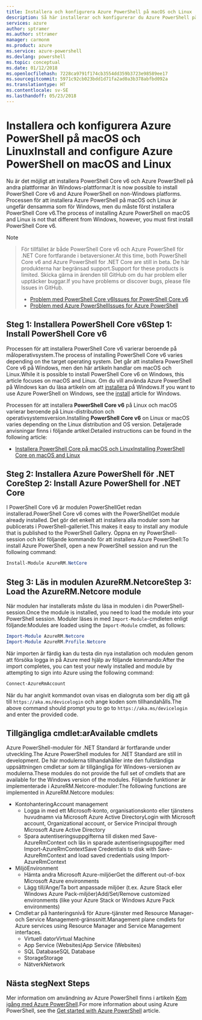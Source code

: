 ```yaml
---
title: Installera och konfigurera Azure PowerShell på macOS och Linux | Microsoft Docs
description: Så här installerar och konfigurerar du Azure PowerShell på macOS och Linux för första gången.
services: azure
author: sptramer
ms.author: sttramer
manager: carmonm
ms.product: azure
ms.service: azure-powershell
ms.devlang: powershell
ms.topic: conceptual
ms.date: 01/12/2018
ms.openlocfilehash: 7228ca9791f174cb3554dd359b3723e98589ee17
ms.sourcegitcommit: 5971c92cb023bdd1d71fa2ad0a3b378abfbd092a
ms.translationtype: HT
ms.contentlocale: sv-SE
ms.lasthandoff: 05/23/2018
---
```

# <a name="install-and-configure-azure-powershell-on-macos-and-linux"></a><span data-ttu-id="b455d-103">Installera och konfigurera Azure PowerShell på macOS och Linux</span><span class="sxs-lookup"><span data-stu-id="b455d-103">Install and configure Azure PowerShell on macOS and Linux</span></span>

<span data-ttu-id="b455d-104">Nu är det möjligt att installera PowerShell Core v6 och Azure PowerShell på andra plattformar än Windows-plattformar.</span><span class="sxs-lookup"><span data-stu-id="b455d-104">It is now possible to install PowerShell Core v6 and Azure PowerShell on non-Windows platforms.</span></span>
<span data-ttu-id="b455d-105">Processen för att installera Azure PowerShell på macOS och Linux är ungefär densamma som för Windows, men du måste först installera PowerShell Core v6.</span><span class="sxs-lookup"><span data-stu-id="b455d-105">The process of installing Azure PowerShell on macOS and Linux is not that different from Windows, however, you must first install PowerShell Core v6.</span></span>

> [!NOTE]

> <span data-ttu-id="b455d-106">För tillfället är både PowerShell Core v6 och Azure PowerShell för .NET Core fortfarande i betaversioner.</span><span class="sxs-lookup"><span data-stu-id="b455d-106">At this time, both PowerShell Core v6 and Azure PowerShell for .NET Core are still in beta.</span></span>
> <span data-ttu-id="b455d-107">De här produkterna har begränsad support.</span><span class="sxs-lookup"><span data-stu-id="b455d-107">Support for these products is limited.</span></span> <span data-ttu-id="b455d-108">Skicka gärna in ärenden till GitHub om du har problem eller upptäcker buggar.</span><span class="sxs-lookup"><span data-stu-id="b455d-108">If you have problems or discover bugs, please file Issues in GitHub.</span></span>
>
> * [<span data-ttu-id="b455d-109">Problem med PowerShell Core v6</span><span class="sxs-lookup"><span data-stu-id="b455d-109">Issues for PowerShell Core v6</span></span>](https://github.com/PowerShell/PowerShell/issues)
> * [<span data-ttu-id="b455d-110">Problem med Azure PowerShell</span><span class="sxs-lookup"><span data-stu-id="b455d-110">Issues for Azure PowerShell</span></span>](https://github.com/azure/azure-docs-powershell/issues)

## <a name="step-1-install-powershell-core-v6"></a><span data-ttu-id="b455d-111">Steg 1: Installera PowerShell Core v6</span><span class="sxs-lookup"><span data-stu-id="b455d-111">Step 1: Install PowerShell Core v6</span></span>

<span data-ttu-id="b455d-112">Processen för att installera PowerShell Core v6 varierar beroende på måloperativsystem.</span><span class="sxs-lookup"><span data-stu-id="b455d-112">The process of installing PowerShell Core v6 varies depending on the target operating system.</span></span>
<span data-ttu-id="b455d-113">Det går att installera PowerShell Core v6 på Windows, men den här artikeln handlar om macOS och Linux.</span><span class="sxs-lookup"><span data-stu-id="b455d-113">While it is possible to install PowerShell Core v6 on Windows, this article focuses on macOS and Linux.</span></span> <span data-ttu-id="b455d-114">Om du vill använda Azure PowerShell på Windows kan du läsa artikeln om att [installera](./install-azurerm-ps.md) på Windows.</span><span class="sxs-lookup"><span data-stu-id="b455d-114">If you want to use Azure PowerShell on Windows, see the [install](./install-azurerm-ps.md) article for Windows.</span></span>

<span data-ttu-id="b455d-115">Processen för att installera **PowerShell Core v6** på Linux och macOS varierar beroende på Linux-distribution och operativsystemsversion.</span><span class="sxs-lookup"><span data-stu-id="b455d-115">Installing **PowerShell Core v6** on Linux or macOS varies depending on the Linux distribution and OS version.</span></span>
<span data-ttu-id="b455d-116">Detaljerade anvisningar finns i följande artikel:</span><span class="sxs-lookup"><span data-stu-id="b455d-116">Detailed instructions can be found in the following article:</span></span>

- [<span data-ttu-id="b455d-117">Installera PowerShell Core på macOS och Linux</span><span class="sxs-lookup"><span data-stu-id="b455d-117">Installing PowerShell Core on macOS and Linux</span></span>](/powershell/scripting/setup/installing-powershell-core-on-macos-and-linux)

## <a name="step-2-install-azure-powershell-for-net-core"></a><span data-ttu-id="b455d-118">Steg 2: Installera Azure PowerShell för .NET Core</span><span class="sxs-lookup"><span data-stu-id="b455d-118">Step 2: Install Azure PowerShell for .NET Core</span></span>

<span data-ttu-id="b455d-119">I PowerShell Core v6 är modulen PowerShellGet redan installerad.</span><span class="sxs-lookup"><span data-stu-id="b455d-119">PowerShell Core v6 comes with the PowerShellGet module already installed.</span></span> <span data-ttu-id="b455d-120">Det gör det enkelt att installera alla moduler som har publicerats i PowerShell-galleriet.</span><span class="sxs-lookup"><span data-stu-id="b455d-120">This makes it easy to install any module that is published to the PowerShell Gallery.</span></span> <span data-ttu-id="b455d-121">Öppna en ny PowerShell-session och kör följande kommando för att installera Azure PowerShell:</span><span class="sxs-lookup"><span data-stu-id="b455d-121">To install Azure PowerShell, open a new PowerShell session and run the following command:</span></span>

```powershell
Install-Module AzureRM.NetCore
```

## <a name="step-3-load-the-azurermnetcore-module"></a><span data-ttu-id="b455d-122">Steg 3: Läs in modulen AzureRM.Netcore</span><span class="sxs-lookup"><span data-stu-id="b455d-122">Step 3: Load the AzureRM.Netcore module</span></span>

<span data-ttu-id="b455d-123">När modulen har installerats måste du läsa in modulen i din PowerShell-session.</span><span class="sxs-lookup"><span data-stu-id="b455d-123">Once the module is installed, you need to load the module into your PowerShell session.</span></span> <span data-ttu-id="b455d-124">Moduler läses in med `Import-Module`-cmdleten enligt följande:</span><span class="sxs-lookup"><span data-stu-id="b455d-124">Modules are loaded using the `Import-Module` cmdlet, as follows:</span></span>

```powershell
Import-Module AzureRM.Netcore
Import-Module AzureRM.Profile.Netcore
```

<span data-ttu-id="b455d-125">När importen är färdig kan du testa din nya installation och modulen genom att försöka logga in på Azure med hjälp av följande kommando:</span><span class="sxs-lookup"><span data-stu-id="b455d-125">After the import completes, you can test your newly installed and module by attempting to sign into Azure using the following command:</span></span>

```powershell
Connect-AzureRmAccount
```

<span data-ttu-id="b455d-126">När du har angivit kommandot ovan visas en dialogruta som ber dig att gå till `https://aka.ms/devicelogin` och ange koden som tillhandahålls.</span><span class="sxs-lookup"><span data-stu-id="b455d-126">The above command should prompt you to go to `https://aka.ms/devicelogin` and enter the provided code.</span></span>

## <a name="available-cmdlets"></a><span data-ttu-id="b455d-127">Tillgängliga cmdlet:ar</span><span class="sxs-lookup"><span data-stu-id="b455d-127">Available cmdlets</span></span>

<span data-ttu-id="b455d-128">Azure PowerShell-moduler för .NET Standard är fortfarande under utveckling.</span><span class="sxs-lookup"><span data-stu-id="b455d-128">The Azure PowerShell modules for .NET Standard are still in development.</span></span> <span data-ttu-id="b455d-129">De här modulerna tillhandahåller inte den fullständiga uppsättningen cmdlet:ar som är tillgängliga för Windows-versionen av modulerna.</span><span class="sxs-lookup"><span data-stu-id="b455d-129">These modules do not provide the full set of cmdlets that are available for the Windows version of the modules.</span></span> <span data-ttu-id="b455d-130">Följande funktioner är implementerade i AzureRM.Netcore-moduler:</span><span class="sxs-lookup"><span data-stu-id="b455d-130">The following functions are implemented in AzureRM.Netcore modules:</span></span>

* <span data-ttu-id="b455d-131">Kontohantering</span><span class="sxs-lookup"><span data-stu-id="b455d-131">Account management</span></span>
  - <span data-ttu-id="b455d-132">Logga in med ett Microsoft-konto, organisationskonto eller tjänstens huvudnamn via Microsoft Azure Active Directory</span><span class="sxs-lookup"><span data-stu-id="b455d-132">Login with Microsoft account, Organizational account, or Service Principal through Microsoft Azure Active Directory</span></span>
  - <span data-ttu-id="b455d-133">Spara autentiseringsuppgifterna till disken med Save-AzureRmContext och läs in sparade autentiseringsuppgifter med Import-AzureRmContext</span><span class="sxs-lookup"><span data-stu-id="b455d-133">Save Credentials to disk with Save-AzureRmContext and load saved credentials using Import-AzureRmContext</span></span>
* <span data-ttu-id="b455d-134">Miljö</span><span class="sxs-lookup"><span data-stu-id="b455d-134">Environment</span></span>
  - <span data-ttu-id="b455d-135">Hämta andra Microsoft Azure-miljöer</span><span class="sxs-lookup"><span data-stu-id="b455d-135">Get the different out-of-box Microsoft Azure environments</span></span>
  - <span data-ttu-id="b455d-136">Lägg till/Ange/Ta bort anpassade miljöer (t.ex. Azure Stack eller Windows Azure Pack-miljöer)</span><span class="sxs-lookup"><span data-stu-id="b455d-136">Add/Set/Remove customized environments (like your Azure Stack or Windows Azure Pack environments)</span></span>
* <span data-ttu-id="b455d-137">Cmdlet:ar på hanteringsnivå för Azure-tjänster med Resource Manager- och Service Management-gränssnitt.</span><span class="sxs-lookup"><span data-stu-id="b455d-137">Management plane cmdlets for Azure services using Resource Manager and Service Management interfaces.</span></span>
  - <span data-ttu-id="b455d-138">Virtuell dator</span><span class="sxs-lookup"><span data-stu-id="b455d-138">Virtual Machine</span></span>
  - <span data-ttu-id="b455d-139">App Service (Websites)</span><span class="sxs-lookup"><span data-stu-id="b455d-139">App Service (Websites)</span></span>
  - <span data-ttu-id="b455d-140">SQL Database</span><span class="sxs-lookup"><span data-stu-id="b455d-140">SQL Database</span></span>
  - <span data-ttu-id="b455d-141">Storage</span><span class="sxs-lookup"><span data-stu-id="b455d-141">Storage</span></span>
  - <span data-ttu-id="b455d-142">Nätverk</span><span class="sxs-lookup"><span data-stu-id="b455d-142">Network</span></span>

## <a name="next-steps"></a><span data-ttu-id="b455d-143">Nästa steg</span><span class="sxs-lookup"><span data-stu-id="b455d-143">Next Steps</span></span>

<span data-ttu-id="b455d-144">Mer information om användning av Azure PowerShell finns i artikeln [Kom igång med Azure PowerShell](get-started-azureps.md).</span><span class="sxs-lookup"><span data-stu-id="b455d-144">For more information about using Azure PowerShell, see the [Get started with Azure PowerShell](get-started-azureps.md) article.</span></span>
